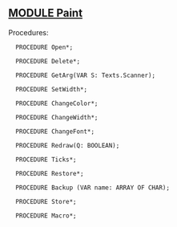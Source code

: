 
## [MODULE Paint](https://github.com/io-core/Paint/blob/main/Paint.Mod)

Procedures:

```
  PROCEDURE Open*;
```
```
  PROCEDURE Delete*;
```
```
  PROCEDURE GetArg(VAR S: Texts.Scanner);
```
```
  PROCEDURE SetWidth*;
```
```
  PROCEDURE ChangeColor*;
```
```
  PROCEDURE ChangeWidth*;
```
```
  PROCEDURE ChangeFont*;
```
```
  PROCEDURE Redraw(Q: BOOLEAN);
```
```
  PROCEDURE Ticks*;
```
```
  PROCEDURE Restore*;
```
```
  PROCEDURE Backup (VAR name: ARRAY OF CHAR);
```
```
  PROCEDURE Store*;
```
```
  PROCEDURE Macro*;
```
